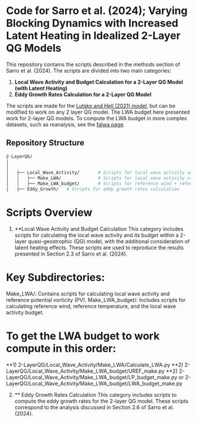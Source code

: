 # Code for Sarro et al. (2024); Varying Blocking Dynamics with Increased Latent Heating in Idealized 2-Layer QG Models

This repository contains the scripts described in the methods section of Sarro et al. (2024). The scripts are divided into two main categories:

1. **Local Wave Activity and Budget Calculation for a 2-Layer QG Model (with Latent Heating)**
2. **Eddy Growth Rates Calculation for a 2-Layer QG Model**

The scripts are made for the [Lutsko and Hell (2021) model](https://github.com/nicklutsko/moist_QG_channel/tree/main), but can be modified to work on any 2 layer QG model.
The LWA budget here presented work for 2-layer QG models. To compute the LWA budget in more complex datasets, such as reanalysis, see the [falwa page](https://github.com/csyhuang/hn2016_falwa).



## Repository Structure

```bash
2-LayerQG/
│
│
│   ├── Local_Wave_Activity/       # Scripts for local wave activity and budget calculation
│   │   ├── Make_LWA/              # Scripts for local wave activity calculation + reference PV
│   │   ├── Make_LWA_budget/       # Scripts for reference wind + reference temperature + local wave activity budget calculation
│   ├── Eddy_Growth/   # Scripts for eddy growth rates calculation
```

# Scripts Overview
 1. **Local Wave Activity and Budget Calculation
This category includes scripts for calculating the local wave activity and its budget within a 2-layer quasi-geostrophic (QG) model, with the additional consideration of latent heating effects. These scripts are used to reproduce the results presented in Section 2.3 of Sarro et al. (2024).

# Key Subdirectories:
Make_LWA/: Contains scripts for calculating local wave activity and reference potential vorticity (PV).
Make_LWA_budget/: Includes scripts for calculating reference wind, reference temperature, and the local wave activity budget.

# To get the LWA budget to work compute in this order:
**1) 2-LayerQG/Local_Wave_Activity/Make_LWA/Calculate_LWA.py 
**2) 2-LayerQG/Local_Wave_Activity/Make_LWA_budget/UREF_make.py
**2) 2-LayerQG/Local_Wave_Activity/Make_LWA_budget/LP_budget_make.py or 2-LayerQG/Local_Wave_Activity/Make_LWA_budget/LWA_budget_make.py

 2. ** Eddy Growth Rates Calculation
This category includes scripts to compute the eddy growth rates for the 2-layer QG model. These scripts correspond to the analysis discussed in Section 2.6 of Sarro et al. (2024).
